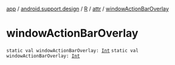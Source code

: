 [app](../../../index.md) / [android.support.design](../../index.md) / [R](../index.md) / [attr](index.md) / [windowActionBarOverlay](./window-action-bar-overlay.md)

# windowActionBarOverlay

`static val windowActionBarOverlay: `[`Int`](https://kotlinlang.org/api/latest/jvm/stdlib/kotlin/-int/index.html)
`static val windowActionBarOverlay: `[`Int`](https://kotlinlang.org/api/latest/jvm/stdlib/kotlin/-int/index.html)